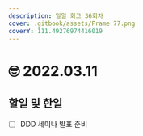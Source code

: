 ```yaml
---
description: 일일 회고 36회차
cover: .gitbook/assets/Frame 77.png
coverY: 111.49276974416019
---
```


# 🤓 2022.03.11

## 할일 및 한일

* [ ] DDD 세미나 발표 준비
